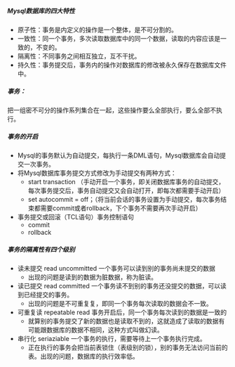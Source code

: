 ##### Mysql数据库的四大特性

- 原子性：事务是内定义的操作是一个整体，是不可分割的。
- 一致性：同一个事务，多次读取数据库中的同一个数据，读取的内容应该是一致的，不变的。
- 隔离性：不同事务之间相互独立，互不干扰。
- 持久性：事务提交后，事务内的操作对数据库的修改被永久保存在数据库文件中。



##### 事务：

把一组密不可分的操作系列集合在一起，这些操作要么全部执行，要么全部不执行。



##### 事务的开启

- Mysql的事务默认为自动提交，每执行一条DML语句，Mysql数据库会自动提交一次事务。
- 将Mysql数据库事务提交方式修改为手动提交有两种方式：
  - start transaction （手动开启一个事务，即关闭数据库事务的自动提交，每次事务提交后，事务自动提交又会自动打开，即每次都需要手动开启）
  - set autocommit = off；（将当前会话的事务设置为手动提交，每次事务结束都需要commit或者rollback，下个事务不需要再次手动开启）
- 事务提交或回滚（TCL语句）事务控制语句
  - commit
  - rollback



##### 事务的隔离性有四个级别

- 读未提交 read uncommitted 一个事务可以读到别的事务尚未提交的数据
  - 出现的问题是读到的数据为脏数据，称为脏读。
- 读已提交 read committed 一个事务读不到别的事务还没提交的数据，可以读到已经提交的事务。
  - 出现的问题是不可重复复，即同一个事务每次读取的数据会不一致。
- 可重复读 repeatable read 事务开启后，同一个事务每次读到的数据是一致的
  - 就算别的事务提交了新的数据也是读取不到的，这就造成了读取的数据有可能跟数据库的数据不相同，这种方式叫做幻读。
- 串行化 seriaziable 一个事务的执行，需要等待上一个事务执行完成。
  - 正在执行的事务会把当前表锁住（表级别的锁），别的事务无法访问当前的表。出现的问题，数据库的执行效率低。